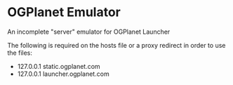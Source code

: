 # OGPlanet Emulator
An incomplete "server" emulator for OGPlanet Launcher

The following is required on the hosts file or a proxy redirect in order to use the files:

- 127.0.0.1 static.ogplanet.com
- 127.0.0.1 launcher.ogplanet.com
